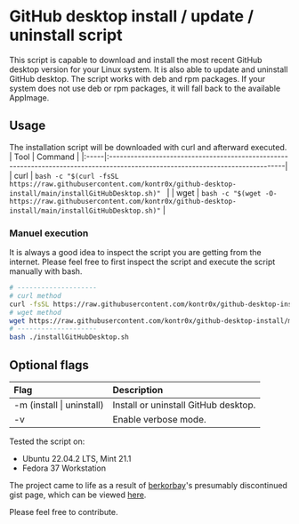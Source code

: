 # GitHub desktop install / update / uninstall script

This script is capable to download and install the most recent GitHub desktop version for your Linux system. 
It is also able to update and uninstall GitHub desktop. The script works with deb and rpm packages.
If your system does not use deb or rpm packages, it will fall back to the available AppImage.

## Usage
The installation script will be downloaded with curl and afterward executed.
| Tool | Command                                                                                                                        |
|:-----|:-------------------------------------------------------------------------------------------------------------------------------|
| curl | `bash -c "$(curl -fsSL https://raw.githubusercontent.com/kontr0x/github-desktop-install/main/installGitHubDesktop.sh)" `       |
| wget | `bash -c "$(wget -O- https://raw.githubusercontent.com/kontr0x/github-desktop-install/main/installGitHubDesktop.sh)"`          |

### Manuel execution
It is always a good idea to inspect the script you are getting from the internet. 
Please feel free to first inspect the script and execute the script manually with bash.
```bash
# --------------------
# curl method
curl -fsSL https://raw.githubusercontent.com/kontr0x/github-desktop-install/main/installGitHubDesktop.sh -o installGitHubDesktop.sh
# wget method
wget https://raw.githubusercontent.com/kontr0x/github-desktop-install/main/installGitHubDesktop.sh
# --------------------
bash ./installGitHubDesktop.sh
```

## Optional flags
| Flag                      | Description                                 |
|:--------------------------|:--------------------------------------------|
| -m (install \| uninstall) | Install or uninstall GitHub desktop.        |
| -v                        | Enable verbose mode.                        |

Tested the script on:
- Ubuntu 22.04.2 LTS, Mint 21.1
- Fedora 37 Workstation

The project came to life as a result of [berkorbay](https://gist.github.com/berkorbay)'s presumably discontinued gist page, which can be viewed [here](https://gist.github.com/berkorbay/6feda478a00b0432d13f1fc0a50467f1).

Please feel free to contribute.
